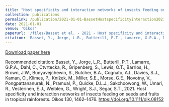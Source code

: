 ```yaml
---
title: "Host specificity and interaction networks of insects feeding on seeds and fruits in tropical rainforests"
collection: publications
permalink: /publication/2021-01-01-BassetHostspecificityinteraction2021
date: 2021-01-01
venue: 'Oikos'
paperurl: '/files/Basset et al. - 2021 - Host specificity and interaction networks of insec.pdf'
citation: 'Basset, Y., Jorge, L.R., Butterill, P.T., Lamarre, G.P.A., Dahl, C., Ctvrtecka, R., Gripenberg, S., Lewis, O.T., Barrios, H., Brown, J.W., Bunyavejchewin, S., Butcher, B.A., Cognato, A.I., Davies, S.J., Kaman, O., Klimes, P., Knížek, M., Miller, S.E., Morse, G.E., Novotny, V., Pongpattananurak, N., Pramual, P., Quicke, D.L.J., Sakchoowong, W., Umari, R., Vesterinen, E.J., Weiblen, G., Wright, S.J., Segar, S.T., 2021. Host specificity and interaction networks of insects feeding on seeds and fruits in tropical rainforests. Oikos 130, 1462–1476. https://doi.org/10.1111/oik.08152'
---
```


<a href='/files/Basset et al. - 2021 - Host specificity and interaction networks of insec.pdf'>Download paper here</a>

Recommended citation: Basset, Y., Jorge, L.R., Butterill, P.T., Lamarre, G.P.A., Dahl, C., Ctvrtecka, R., Gripenberg, S., Lewis, O.T., Barrios, H., Brown, J.W., Bunyavejchewin, S., Butcher, B.A., Cognato, A.I., Davies, S.J., Kaman, O., Klimes, P., Knížek, M., Miller, S.E., Morse, G.E., Novotny, V., Pongpattananurak, N., Pramual, P., Quicke, D.L.J., Sakchoowong, W., Umari, R., Vesterinen, E.J., Weiblen, G., Wright, S.J., Segar, S.T., 2021. Host specificity and interaction networks of insects feeding on seeds and fruits in tropical rainforests. Oikos 130, 1462–1476. https://doi.org/10.1111/oik.08152